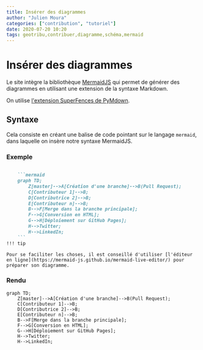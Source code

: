 ```yaml
---
title: Insérer des diagrammes
author: "Julien Moura"
categories: ["contribution", "tutoriel"]
date: 2020-07-20 10:20
tags: geotribu,contribuer,diagramme,schéma,mermaid
---
```


# Insérer des diagrammes

Le site intègre la bibliothèque [MermaidJS](https://mermaid-js.github.io/mermaid/#/) qui permet de générer des diagrammes en utilisant une extension de la syntaxe Markdown.

On utilise [l'extension SuperFences de PyMdown](https://facelessuser.github.io/pymdown-extensions/extensions/superfences/#uml-diagram-example/).

## Syntaxe

Cela consiste en créant une balise de code pointant sur le langage `mermaid`, dans laquelle on insère notre syntaxe MermaidJS.

### Exemple

```markdown

    ```mermaid
    graph TD;
        Z[master]-->A[Création d'une branche]-->B(Pull Request);
        C[Contributeur 1]-->B;
        D[Contributrice 2]-->B;
        E[Contributeur n]-->B;
        B-->F[Merge dans la branche principale];
        F-->G[Conversion en HTML];
        G-->H[Déploiement sur GitHub Pages];
        H-->Twitter;
        H-->LinkedIn;
    ```
!!! tip

```
    Pour se faciliter les choses, il est conseillé d'utiliser [l'éditeur en ligne](https://mermaid-js.github.io/mermaid-live-editor/) pour préparer son diagramme.

### Rendu

```mermaid
graph TD;
    Z[master]-->A[Création d'une branche]-->B(Pull Request);
    C[Contributeur 1]-->B;
    D[Contributrice 2]-->B;
    E[Contributeur n]-->B;
    B-->F[Merge dans la branche principale];
    F-->G[Conversion en HTML];
    G-->H[Déploiement sur GitHub Pages];
    H-->Twitter;
    H-->LinkedIn;
```
